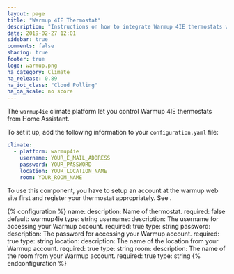 ```yaml
---
layout: page
title: "Warmup 4IE Thermostat"
description: "Instructions on how to integrate Warmup 4IE thermostats within Home Assistant."
date: 2019-02-27 12:01
sidebar: true
comments: false
sharing: true
footer: true
logo: warmup.png
ha_category: Climate
ha_release: 0.89
ha_iot_class: "Cloud Polling" 
ha_qa_scale: no score
---
```



The `warmup4ie` climate platform let you control Warmup 4IE thermostats from Home Assistant.

To set it up, add the following information to your `configuration.yaml` file:

```yaml
climate:
  - platform: warmup4ie
    username: YOUR_E_MAIL_ADDRESS
    password: YOUR_PASSWORD
    location: YOUR_LOCATION_NAME
    room: YOUR_ROOM_NAME
```
<p class='note'>
To use this component, you have to setup an account at the warmup web site first and register your thermostat appropriately. See <https://my.warmup.com/login>.
</p>

{% configuration %}
name:
  description: Name of thermostat.
  required: false
  default: warmup4ie
  type: string
username:
  description: The username for accessing your Warmup account.
  required: true
  type: string
password:
  description: The password for accessing your Warmup account.
  required: true
  type: string
location:
  description: The name of the location from your Warmup account.
  required: true
  type: string
room:
  description: The name of the room from your Warmup account.
  required: true
  type: string
{% endconfiguration %}
